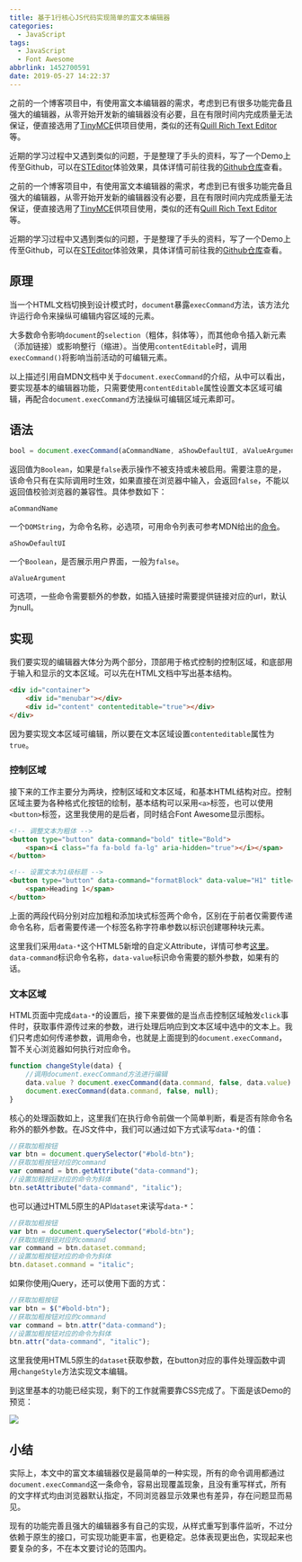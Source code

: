 ```yaml
---
title: 基于1行核心JS代码实现简单的富文本编辑器
categories:
  - JavaScript
tags:
  - JavaScript
  - Font Awesome
abbrlink: 1452700591
date: 2019-05-27 14:22:37
---
```


之前的一个博客项目中，有使用富文本编辑器的需求，考虑到已有很多功能完备且强大的编辑器，从零开始开发新的编辑器没有必要，且在有限时间内完成质量无法保证，便直接选用了[TinyMCE](https://www.tiny.cloud/)供项目使用，类似的还有[Quill Rich Text Editor](https://quilljs.com/)等。

近期的学习过程中又遇到类似的问题，于是整理了手头的资料，写了一个Demo上传至Github，可以在[STEditor](https://indexmoon.com/steditor/index.html)体验效果，具体详情可前往我的[Github仓库](https://github.com/gzhanuo/steditor)查看。

<!-- more -->

之前的一个博客项目中，有使用富文本编辑器的需求，考虑到已有很多功能完备且强大的编辑器，从零开始开发新的编辑器没有必要，且在有限时间内完成质量无法保证，便直接选用了[TinyMCE](https://www.tiny.cloud/)供项目使用，类似的还有[Quill Rich Text Editor](https://quilljs.com/)等。

近期的学习过程中又遇到类似的问题，于是整理了手头的资料，写了一个Demo上传至Github，可以在[STEditor](https://indexmoon.com/steditor/index.html)体验效果，具体详情可前往我的[Github仓库](https://github.com/gzhanuo/steditor)查看。

## 原理

当一个HTML文档切换到设计模式时，`document`暴露`execCommand`方法，该方法允许运行命令来操纵可编辑内容区域的元素。

大多数命令影响`document`的`selection`（粗体，斜体等），而其他命令插入新元素（添加链接）或影响整行（缩进）。当使用`contentEditable`时，调用`execCommand()`将影响当前活动的可编辑元素。

以上描述引用自MDN文档中关于`document.execCommand`的介绍，从中可以看出，要实现基本的编辑器功能，只需要使用`contentEditable`属性设置文本区域可编辑，再配合`document.execCommand`方法操纵可编辑区域元素即可。

## 语法

```javascript
bool = document.execCommand(aCommandName, aShowDefaultUI, aValueArgument)
```

返回值为`Boolean`，如果是`false`表示操作不被支持或未被启用。需要注意的是，该命令只有在实际调用时生效，如果直接在浏览器中输入，会返回`false`，不能以返回值校验浏览器的兼容性。具体参数如下：

`aCommandName`

一个`DOMString`，为命令名称，必选项，可用命令列表可参考MDN给出的[命令](https://developer.mozilla.org/zh-CN/docs/Web/API/Document/execCommand#%E5%91%BD%E4%BB%A4)。

`aShowDefaultUI`

一个`Boolean`，是否展示用户界面，一般为`false`。

`aValueArgument`

可选项，一些命令需要额外的参数，如插入链接时需要提供链接对应的url，默认为null。

## 实现

我们要实现的编辑器大体分为两个部分，顶部用于格式控制的控制区域，和底部用于输入和显示的文本区域。可以先在HTML文档中写出基本结构。

```html
<div id="container">
    <div id="menubar"></div>
    <div id="content" contenteditable="true"></div>
</div>
```

因为要实现文本区域可编辑，所以要在文本区域设置`contenteditable`属性为`true`。

### 控制区域

接下来的工作主要分为两块，控制区域和文本区域，和基本HTML结构对应。控制区域主要为各种格式化按钮的绘制，基本结构可以采用`<a>`标签，也可以使用`<button>`标签，这里我使用的是后者，同时结合Font Awesome显示图标。

```html
<!-- 调整文本为粗体 -->
<button type="button" data-command="bold" title="Bold">
    <span><i class="fa fa-bold fa-lg" aria-hidden="true"></i></span>
</button>

<!-- 设置文本为1级标题 -->
<button type="button" data-command="formatBlock" data-value="H1" title="Heading1">
    <span>Heading 1</span>
</button>
```

上面的两段代码分别对应加粗和添加块式标签两个命令，区别在于前者仅需要传递命令名称，后者需要传递一个标签名称字符串参数以标识创建哪种块元素。

这里我们采用`data-*`这个HTML5新增的自定义Attribute，详情可参考[这里](https://developer.mozilla.org/zh-CN/docs/Web/Guide/HTML/Using_data_attributes)。`data-command`标识命令名称，`data-value`标识命令需要的额外参数，如果有的话。

### 文本区域

HTML页面中完成`data-*`的设置后，接下来要做的是当点击控制区域触发`click`事件时，获取事件源传过来的参数，进行处理后响应到文本区域中选中的文本上。我们只考虑如何传递参数，调用命令，也就是上面提到的`document.execCommand`，暂不关心浏览器如何执行对应命令。

```javascript
function changeStyle(data) {
    //调用document.execCommand方法进行编辑
    data.value ? document.execCommand(data.command, false, data.value) :
    document.execCommand(data.command, false, null);
}
```

核心的处理函数如上，这里我们在执行命令前做一个简单判断，看是否有除命令名称外的额外参数。在JS文件中，我们可以通过如下方式读写`data-*`的值：

```javascript
//获取加粗按钮
var btn = document.querySelector("#bold-btn");
//获取加粗按钮对应的command
var command = btn.getAttribute("data-command");
//设置加粗按钮对应的命令为斜体
btn.setAttribute("data-command", "italic");
```

也可以通过HTML5原生的API`dataset`来读写`data-*`：

```javascript
//获取加粗按钮
var btn = document.querySelector("#bold-btn");
//获取加粗按钮对应的command
var command = btn.dataset.command;
//设置加粗按钮对应的命令为斜体
btn.dataset.command = "italic";
```

如果你使用jQuery，还可以使用下面的方式：

```javascript
//获取加粗按钮
var btn = $("#bold-btn");
//获取加粗按钮对应的command
var command = btn.attr("data-command");
//设置加粗按钮对应的命令为斜体
btn.attr("data-command", "italic");
```

这里我使用HTML5原生的`dataset`获取参数，在button对应的事件处理函数中调用`changeStyle`方法实现文本编辑。

到这里基本的功能已经实现，剩下的工作就需要靠CSS完成了。下面是该Demo的预览：

![](/images/JavaScript/steditor/steditor.png)

## 小结

实际上，本文中的富文本编辑器仅是最简单的一种实现，所有的命令调用都通过`document.execCommand`这一条命令，容易出现覆盖现象，且没有重写样式，所有的文字样式均由浏览器默认指定，不同浏览器显示效果也有差异，存在问题显而易见。

现有的功能完善且强大的编辑器多有自己的实现，从样式重写到事件监听，不过分依赖于原生的接口，可实现功能更丰富，也更稳定。总体表现更出色，实现起来也要复杂的多，不在本文要讨论的范围内。